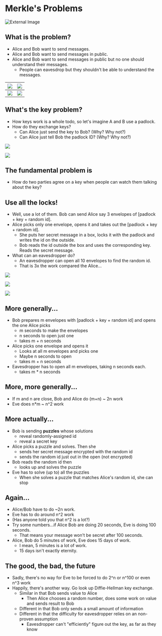 # Merkle's Problems
![External Image](https://cit59x.com/images/blog/2021-winter-hackathon-blog-post.jpg)

<!--Note: Thanks Jérérmie, Vanessa, Becky, Logan for organizing the student group.  Lanjun (Alex) Qi, Jintong Wu, David Binstock, Philipp Gaissert, and Dana Yang for organizing hackathon. the hackathoners -->



## What is the problem?
- Alice and Bob want to send messages.<!-- .element: class="fragment" -->
- Alice and Bob want to send messages in public.<!-- .element: class="fragment" -->
- Alice and Bob want to send messages in public but no one should understand their messages.<!-- .element: class="fragment" -->
  - People can eavesdrop but they shouldn't be able to understand the messages.<!-- .element: class="fragment" -->

<!--Note: this isn't from 551. it's of historical value and captures some of the ideas.  -->



![](./ab1.png )<!-- .element: class="fragment" height="30%" -->  |  ![](./ab2.png)<!-- .element: class="fragment" height="30%"-->
:-------------------------:|:-------------------------:
![](./ab3.png)<!-- .element: class="fragment" height="30%"-->  |  ![](./ab4.png)<!-- .element: class="fragment" height="30%" -->
<!--Note: The green people who are eavesdropping are called...Eve. So that's A, B conversation, you can...eve.  -->



## What's the key problem?

- How keys work is a whole todo, so let's imagine A and B use a padlock.<!-- .element: class="fragment" -->
- How do they exchange keys?<!-- .element: class="fragment" -->
  - Can Alice just send the key to Bob? (Why? Why not?)<!-- .element: class="fragment" -->
  - Can Alice just tell Bob the padlock ID? (Why? Why not?)<!-- .element: class="fragment" -->



![](./onelock.png)



![](./manylocks.png)



## The fundamental problem is
  - How do two parties agree on a key when people can watch them talking about the key?<!-- .element: class="fragment" -->



## Use all the locks!



- Well, use a lot of them. Bob can send Alice say 3 envelopes of [padlock + key + random id].<!-- .element: class="fragment" -->
- Alice picks only one envelope, opens it and takes out the [padlock + key + random id].<!-- .element: class="fragment" -->
  - She puts her secret message in a box, locks it with the padlock and writes the id on the outside.<!-- .element: class="fragment" -->
  - Bob reads the id outside the box and uses the corresponding key. Reads the secret message.<!-- .element: class="fragment" -->
- What can an eavesdropper do?<!-- .element: class="fragment" -->
  - An eavesdropper can open all 10 envelopes to find the random id.<!-- .element: class="fragment" -->
  - That is 3x the work compared the Alice...<!-- .element: class="fragment" -->
<!--Note:   The envelope is just something anyone can open. Bob has a list of all the keys and their associated random ids. -->



![](./sendlocks.png)



![](./selectlock.png)



![](./sendsecret.png)



## More generally...



- Bob prepares m envelopes with [padlock + key + random id] and opens the one Alice picks<!-- .element: class="fragment" -->
  - m seconds to make the envelopes<!-- .element: class="fragment" -->
  - n seconds to open just one<!-- .element: class="fragment" -->
  - takes m + n seconds<!-- .element: class="fragment" -->
- Alice picks one envelope and opens it<!-- .element: class="fragment" -->
  - Looks at all m envelopes and picks one<!-- .element: class="fragment" -->
  - Maybe n seconds to open<!-- .element: class="fragment" -->
  - takes m + n seconds<!-- .element: class="fragment" -->
- Eavesdropper has to open all m envelopes, taking n seconds each.<!-- .element: class="fragment" -->
  - takes m * n seconds<!-- .element: class="fragment" -->



## More, more generally...
  - If m and n are close, Bob and Alice do  (m+n) ~ 2n work<!-- .element: class="fragment" -->
  - Eve does n*m ~ n^2 work<!-- .element: class="fragment" -->



## More actually...



- Bob is sending __puzzles__ whose solutions<!-- .element: class="fragment" -->
  - reveal randomly-assigned id<!-- .element: class="fragment" -->
  - reveal a secret key<!-- .element: class="fragment" -->
- Alice picks a puzzle and solves. Then she<!-- .element: class="fragment" -->
  - sends her secret message encrypted with the random id<!-- .element: class="fragment" -->
  - sends the random id just out in the open (not encrypted)<!-- .element: class="fragment" -->
- Bob reads the random id then<!-- .element: class="fragment" -->
  - looks up and solves the puzzle<!-- .element: class="fragment" -->
- Eve has to solve (up to) all the puzzles<!-- .element: class="fragment" -->
  - When she solves a puzzle that matches Alice's random id, she can stop<!-- .element: class="fragment" -->
<!--Note:   Bob is the one assigning ids. -->



## Again...
  - Alice/Bob have to do ~2n work.<!-- .element: class="fragment" -->
  - Eve has to do around n^2 work<!-- .element: class="fragment" -->
  - (Has anyone told you that n^2 is a lot?)<!-- .element: class="fragment" -->
  - Try some numbers...if Alice Bob are doing 20 seconds, Eve is doing 100 seconds.<!-- .element: class="fragment" -->
    - That means your message won't be secret after 100 seconds.<!-- .element: class="fragment" -->
  - Alice, Bob do 5 minutes of work, Eve does 15 days of work.<!-- .element: class="fragment" -->
    - I mean, 5 minutes is a lot of work.<!-- .element: class="fragment" -->
    - 15 days isn't exactly eternity.<!-- .element: class="fragment" -->



## The good, the bad, the future<!-- .element: class="r-fit-text" -->



- Sadly, there's no way for Eve to be forced to do 2^n or n^100 or even n^3 work<!-- .element: class="fragment" -->
- Happily, there's another way. Go look up Diffie-Hellman key exchange.<!-- .element: class="fragment" -->
  - Similar in that Bob sends value to Alice<!-- .element: class="fragment" -->
    - Then Alice chooses a random number, does some work on value and sends result to Bob<!-- .element: class="fragment" -->
  - Different in that Bob only sends a small amount of information<!-- .element: class="fragment" -->
  - Different in that the difficulty for eavesdropper relies on an non-proven assumption<!-- .element: class="fragment" -->
    - Eavesdropper can't "efficiently" figure out the key, as far as they know<!-- .element: class="fragment" -->
